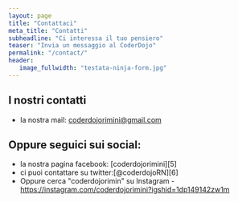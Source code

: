```yaml
---
layout: page
title: "Contattaci"
meta_title: "Contatti"
subheadline: "Ci interessa il tuo pensiero"
teaser: "Invia un messaggio al CoderDojo"
permalink: "/contact/"
header:
   image_fullwidth: "testata-ninja-form.jpg"
---
```

## I nostri contatti

* la nostra mail: coderdojorimini@gmail.com

## Oppure seguici sui social:
* la nostra pagina facebook: [coderdojorimini][5]
* ci puoi contattare su twitter:[@coderdojoRN][6]
* Oppure cerca "coderdojorimin" su Instagram - https://instagram.com/coderdojorimini?igshid=1dp149142zw1m
